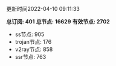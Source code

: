 更新时间2022-04-10 09:11:33

**总订阅: 401**
**总节点: 16629**
**有效节点: 2702**
- ss节点: 905
- trojan节点: 176
- v2ray节点: 858
- ssr节点: 763

